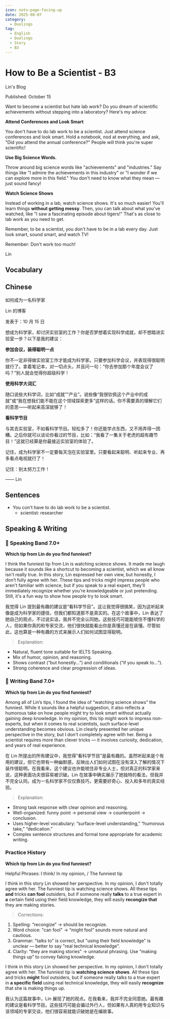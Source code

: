 ```yaml
---
icon: noto:page-facing-up
date: 2025-08-07
category:
  - Duolingo
tag:
  - English
  - Duolingo
  - Story
  - B3
---
```


# How to Be a Scientist - B3

Lin's Blog

Published: October 15

Want to become a scientist but hate lab work? Do you dream of scientific achievements without stepping into a laboratory? Here's my advice:

**Attend Conferences and Look Smart**

You don't have to do lab work to be a scientist. Just attend science conferences and look smart. Hold a notebook, nod at everything, and ask, "Did you attend the annual conference?" People will think you're super scientific!

**Use Big Science Words.**

Throw around big science words like "achievements" and "industries." Say things like "I admire the achievements in this industry" or "I wonder if we can explore more in this field." You don't need to know what they mean — just sound fancy!

**Watch Science Shows**

Instead of working in a lab, watch science shows. It's so much easier! You'll learn things **without getting messy**. Then, you can talk about what you've watched, like "I saw a fascinating episode about tigers!" That's as close to lab work as you need to get.

Remember, to be a scientist, you don't have to be in a lab every day. Just look smart, sound smart, and watch TV!

Remember: Don't work too much!

Lin

## Vocabulary

## Chinese

如何成为一名科学家

Lin 的博客

发表于：10 月 15 日

想成为科学家，却讨厌实验室的工作？你是否梦想着实现科学成就，却不想踏进实验室一步？以下是我的建议：

**参加会议，装得聪明一点**

你不一定非得做实验室工作才能成为科学家。只要参加科学会议，并表现得很聪明就行了。拿着笔记本，对一切点头，并且问一句：“你去参加那个年度会议了吗？”别人就会觉得你超级科学！

**使用科学大词汇**

随口说些大科学词，比如“成就”“产业”。说些像“我很钦佩这个产业中的成就”或“我在想我们能不能在这个领域探索更多”这样的话。你不需要真的理解它们的意思——听起来高深就够了！

**看科学节目**

与其去实验室，不如看科学节目。轻松多了！你还能学点东西，又不用弄得一团糟。之后你就可以谈论你看过的节目，比如：“我看了一集关于老虎的超有趣节目！”这就已经算是你最接近实验室的体验了。

记住，成为科学家不一定要每天泡在实验室里。只要看起来聪明、听起来专业、再多看点电视就行了！

记住：别太努力工作！

—— Lin

## Sentences

- You con't have to do lab work to be a scientist.
  - scientist: researcher

## Speaking & Writing

### 🌟 Speaking Band 7.0+

**Which tip from Lin do you find funniest?**

I think the funniest tip from Lin is watching science shows. It made me laugh because it sounds like a shortcut to becoming a scientist, which we all know isn't really true. In this story, Lin expressed her own view, but honestly, I don’t fully agree with her. These tips and tricks might impress people who aren't familiar with science, but if you speak to a real expert, they’ll immediately recognize whether you're knowledgeable or just pretending. Still, it's a fun way to show how people try to look smart.

我觉得 Lin 提到最有趣的建议是“看科学节目”。这让我觉得很搞笑，因为这听起来像是成为科学家的捷径，但我们都知道那不是真实的。在这个故事中，Lin 表达了她自己的观点，不过说实话，我并不完全认同她。这些技巧可能能唬住不懂科学的人，但如果你真的和专家交流，他们很快就能看出你是真懂还是在装懂。尽管如此，这也算是一种有趣的方式来展示人们如何试图显得聪明。

> Explanation:

- Natural, fluent tone suitable for IELTS Speaking.
- Mix of humor, opinion, and reasoning.
- Shows contrast (“but honestly...”) and conditionals (“if you speak to...”).
- Strong coherence and clear progression of ideas.

### 🌟 Writing Band 7.0+

**Which tip from Lin do you find funniest?**

Among all of Lin’s tips, I found the idea of “watching science shows” the funniest. While it sounds like a helpful suggestion, it also reflects a humorous take on how people might try to look smart without actually gaining deep knowledge. In my opinion, this tip might work to impress non-experts, but when it comes to real scientists, such surface-level understanding becomes obvious. Lin clearly presented her unique perspective in the story, but I don't completely agree with her. Being a scientist requires more than clever tricks — it involves curiosity, dedication, and years of real experience.

在 Lin 所提出的所有建议中，我觉得“看科学节目”是最有趣的。虽然听起来是个有用的建议，但它也带有一种幽默感，反映出人们如何试图在没有深入了解的情况下装作很聪明。在我看来，这个建议也许能唬住非专业人士，但对真正的科学家来说，这种表面功夫很容易被识破。Lin 在故事中确实展示了她独特的看法，但我并不完全认同。成为一名科学家不仅仅靠技巧，更需要好奇心、投入和多年的真实经验。

> Explanation:

- Strong task response with clear opinion and reasoning.
- Well-organized: funny point → personal view → counterpoint → conclusion.
- Uses higher-level vocabulary: “surface-level understanding,” “humorous take,” “dedication.”
- Complex sentence structures and formal tone appropriate for academic writing.

### Practice History

**Which tip from Lin do you find funniest?**

Helpful Phrases: I think/ In my opinion, / The funniest tip

I think in this story Lin showed her perspective. In my opinion, I don't totally agree with her. The funniest tip is watching science shows. All these tips **and** tricks **can fool** outsiders, but if someone really **talks** to a true expert in **a** certain field using their field knowledge, they will easily **recongize that** they are making stories.

> Corrections:

1. Spelling: “recongize” → should be recognize.
2. Word choice: "can fool" → “might fool” sounds more natural and cautious.
3. Grammar: "talks to" is correct, but "using their field knowledge" is unclear — better to say "real technical knowledge".
4. Clarity: “they are making stories” → unnatural phrasing. Use “making things up” to convey faking knowledge.

I think in this story Lin showed her perspective. In my opinion, I don't totally agree with her. The funniest tip is **watching science shows**. All these tips and tricks **might** fool outsiders, but if someone really talks to a true expert in **a specific field** using real technical knowledge, they will easily **recognize** that she is making things up.

我认为这篇故事中，Lin 展现了她的观点。在我看来，我并不完全同意她。最有趣的建议是看科学节目。这些技巧可能会骗过外行人，但如果有人真的用专业知识与该领域的专家交谈，他们很容易就能识破她是在编故事。
